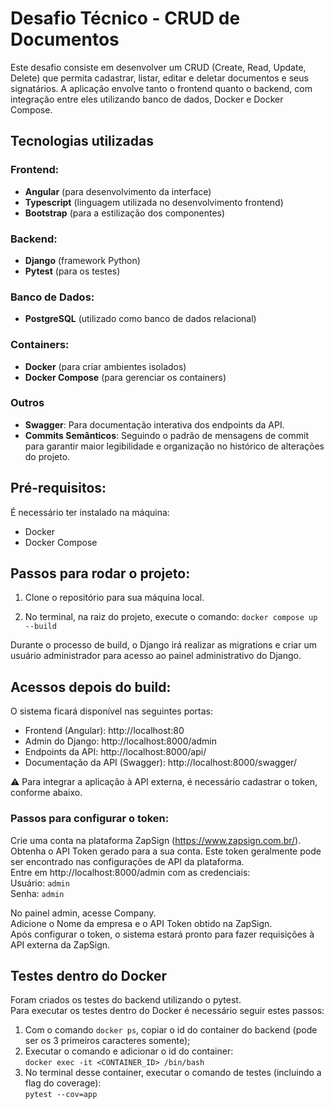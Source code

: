 # Desafio Técnico - CRUD de Documentos

Este desafio consiste em desenvolver um CRUD (Create, Read, Update, Delete) que permita cadastrar, listar, editar e deletar documentos e seus signatários. A aplicação envolve tanto o frontend quanto o backend, com integração entre eles utilizando banco de dados, Docker e Docker Compose.

## Tecnologias utilizadas

### Frontend:
- **Angular** (para desenvolvimento da interface)
- **Typescript** (linguagem utilizada no desenvolvimento frontend)
- **Bootstrap** (para a estilização dos componentes) 

### Backend:
- **Django** (framework Python)
- **Pytest** (para os testes)

### Banco de Dados:
- **PostgreSQL** (utilizado como banco de dados relacional)

### Containers:
- **Docker** (para criar ambientes isolados)
- **Docker Compose** (para gerenciar os containers)

### Outros
- **Swagger**: Para documentação interativa dos endpoints da API.
- **Commits Semânticos**: Seguindo o padrão de mensagens de commit para garantir maior legibilidade e organização no histórico de alterações do projeto.

## Pré-requisitos:

É necessário ter instalado na máquina:
- Docker
- Docker Compose

## Passos para rodar o projeto:

1. Clone o repositório para sua máquina local.

2. No terminal, na raiz do projeto, execute o comando:
`docker compose up --build`

Durante o processo de build, o Django irá realizar as migrations e criar um usuário administrador para acesso ao painel administrativo do Django.

## Acessos depois do build:

O sistema ficará disponível nas seguintes portas:

- Frontend (Angular): http://localhost:80
- Admin do Django: http://localhost:8000/admin
- Endpoints da API: http://localhost:8000/api/
- Documentação da API (Swagger): http://localhost:8000/swagger/


:warning: Para integrar a aplicação à API externa, é necessário cadastrar o token, conforme abaixo.

### Passos para configurar o token:
Crie uma conta na plataforma ZapSign (https://www.zapsign.com.br/).  
Obtenha o API Token gerado para a sua conta. Este token geralmente pode ser encontrado nas configurações de API da plataforma.  
Entre em http://localhost:8000/admin com as credenciais:  
Usuário: `admin`  
Senha: `admin`  

No painel admin, acesse Company.  
Adicione o Nome da empresa e o API Token obtido na ZapSign.  
Após configurar o token, o sistema estará pronto para fazer requisições à API externa da ZapSign.  

## Testes dentro do Docker

Foram criados os testes do backend utilizando o pytest.  
Para executar os testes dentro do Docker é necessário seguir estes passos:

1. Com o comando `docker ps`, copiar o id do container do backend (pode ser os 3 primeiros caracteres somente);  
2. Executar o comando e adicionar o id do container:  
`docker exec -it <CONTAINER_ID> /bin/bash`  
3. No terminal desse container, executar o comando de testes (incluindo a flag do coverage):  
`pytest --cov=app`  
